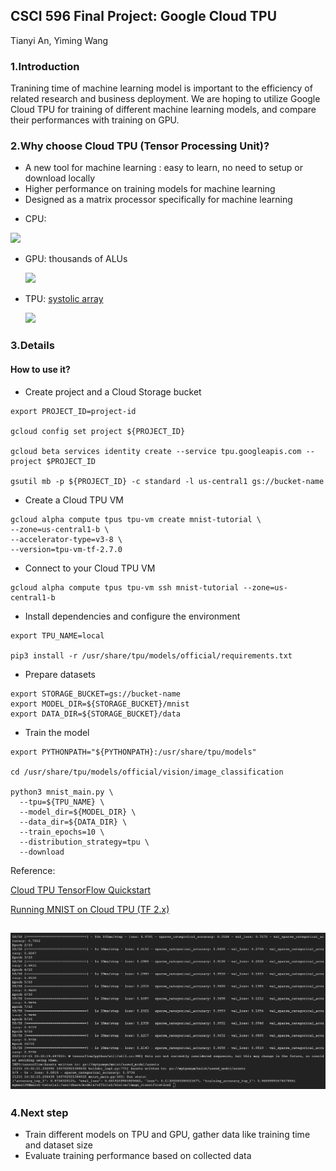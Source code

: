 ## CSCI 596 Final Project: Google Cloud TPU

Tianyi An, Yiming Wang

### 1.Introduction

Tranining time of machine learning model is important to the efficiency of related research and business deployment. We are hoping to utilize Google Cloud TPU for training of different machine learning models, and compare their performances with training on GPU.

### 2.Why choose Cloud TPU (Tensor Processing Unit)?

* A new tool for machine learning : easy to learn, no need to setup or download locally
* Higher performance on training models for machine learning 
* Designed as a matrix processor specifically for machine learning

- CPU:

![](https://cloud.google.com/tpu/docs/images/image6.gif)

* GPU: thousands of ALUs

  ![](https://cloud.google.com/tpu/docs/images/image2.gif)

* TPU:  [systolic array](https://en.wikipedia.org/wiki/Systolic_array)

  ![](https://cloud.google.com/tpu/docs/images/image4_5pfb45w.gif)

### 3.Details

#### How to use it?
- Create project and a Cloud Storage bucket
```
export PROJECT_ID=project-id

gcloud config set project ${PROJECT_ID}

gcloud beta services identity create --service tpu.googleapis.com --project $PROJECT_ID

gsutil mb -p ${PROJECT_ID} -c standard -l us-central1 gs://bucket-name
```
- Create a Cloud TPU VM
```
gcloud alpha compute tpus tpu-vm create mnist-tutorial \
--zone=us-central1-b \
--accelerator-type=v3-8 \
--version=tpu-vm-tf-2.7.0
```
- Connect to your Cloud TPU VM
```
gcloud alpha compute tpus tpu-vm ssh mnist-tutorial --zone=us-central1-b
```
- Install dependencies and configure the environment
```
export TPU_NAME=local

pip3 install -r /usr/share/tpu/models/official/requirements.txt
```
- Prepare datasets
```
export STORAGE_BUCKET=gs://bucket-name
export MODEL_DIR=${STORAGE_BUCKET}/mnist
export DATA_DIR=${STORAGE_BUCKET}/data
```
- Train the model
```
export PYTHONPATH="${PYTHONPATH}:/usr/share/tpu/models"

cd /usr/share/tpu/models/official/vision/image_classification

python3 mnist_main.py \
  --tpu=${TPU_NAME} \
  --model_dir=${MODEL_DIR} \
  --data_dir=${DATA_DIR} \
  --train_epochs=10 \
  --distribution_strategy=tpu \
  --download
```

Reference: 

[Cloud TPU TensorFlow Quickstart](https://cloud.google.com/tpu/docs/tensorflow-quickstart-tpu-vm#tpu-vm)

[Running MNIST on Cloud TPU (TF 2.x)](https://cloud.google.com/tpu/docs/tutorials/mnist-2.x)

![result](https://github.com/tianyia/CSCI596-Project/blob/main/3.png)
----------

### 4.Next step

* Train different models on TPU and GPU, gather data like training time and dataset size
* Evaluate training performance based on collected data
